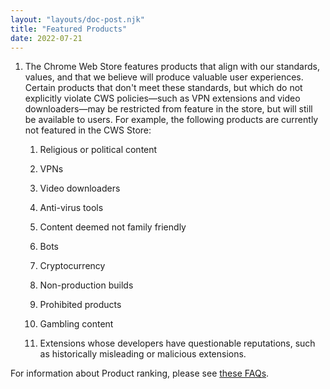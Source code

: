 ```yaml
---
layout: "layouts/doc-post.njk"
title: "Featured Products"
date: 2022-07-21
---
```


1. The Chrome Web Store features products that align with our standards, values, and that we believe
   will produce valuable user experiences. Certain products that don't meet these standards, but
   which do not explicitly violate CWS policies&mdash;such as VPN extensions and video downloaders&mdash;may
   be restricted from feature in the store, but will still be available to users. For example, the
   following products are currently not featured in the CWS Store:

    1. Religious or political content

    1. VPNs

    1. Video downloaders

    1. Anti-virus tools

    1. Content deemed not family friendly

    1. Bots

    1. Cryptocurrency

    1. Non-production builds

    1. Prohibited products

    1. Gambling content

    1. Extensions whose developers have questionable reputations, such as historically misleading or
       malicious extensions.

For information about Product ranking, please see [these FAQs][faq].

[faq]: /docs/webstore/faq#faq-gen-24
